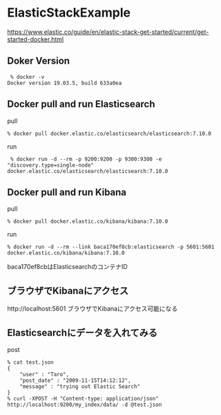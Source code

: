 # ElasticStackExample

https://www.elastic.co/guide/en/elastic-stack-get-started/current/get-started-docker.html

## Doker Version

```
 % docker -v 
Docker version 19.03.5, build 633a0ea
```

## Docker pull and run Elasticsearch 

pull
```
% docker pull docker.elastic.co/elasticsearch/elasticsearch:7.10.0
```

run
```
 % docker run -d --rm -p 9200:9200 -p 9300:9300 -e "discovery.type=single-node" docker.elastic.co/elasticsearch/elasticsearch:7.10.0
```

## Docker pull and run Kibana

pull
```
% docker pull docker.elastic.co/kibana/kibana:7.10.0
```

run
```
% docker run -d --rm --link baca170ef8cb:elasticsearch -p 5601:5601 docker.elastic.co/kibana/kibana:7.10.0
```
baca170ef8cbはElasticsearchのコンテナID

## ブラウザでKibanaにアクセス

http://localhost:5601 
ブラウザでKibanaにアクセス可能になる

## Elasticsearchにデータを入れてみる

post
```
% cat test.json 
{
    "user" : "Taro",
    "post_date" : "2009-11-15T14:12:12",
    "message" : "trying out Elastic Search"
}
% curl -XPOST -H "Content-type: application/json" http://localhost:9200/my_index/data/ -d @test.json
```





